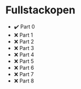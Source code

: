 # Fullstackopen
- :heavy_check_mark: Part 0
- :x: Part 1
- :x: Part 2
- :x: Part 3
- :x: Part 4
- :x: Part 5
- :x: Part 6
- :x: Part 7
- :x: Part 8